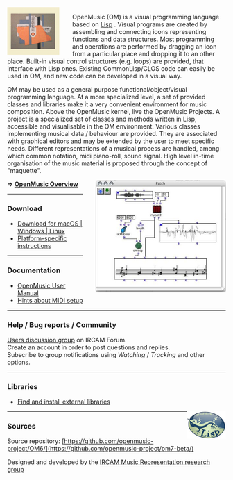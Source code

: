 

<img src="images/omlogo.gif" width="120px" align="left" style="margin: 0px 30px 0px 0px;">
          
OpenMusic (OM) is a visual programming language based on [Lisp](http://www.gigamonkeys.com/book/introduction-why-lisp.html)
. Visual programs are created by assembling and connecting icons representing functions and data structures. Most programming and operations are performed by dragging an icon from a particular place and dropping it to an other place. Built-in visual control structures (e.g. loops) are provided, that interface with Lisp ones. Existing CommonLisp/CLOS code can easily be used in OM, and new code can be developed in a visual way.

OM may be used as a general purpose functional/object/visual programming language. At a more specialized level, a set of provided classes and libraries make it a very convenient environment for music composition. Above the OpenMusic kernel, live the OpenMusic Projects. A project is a specialized set of classes and methods written in Lisp, accessible and visualisable in the OM environment. Various classes implementing musical data / behaviour are provided. They are associated with graphical editors and may be extended by the user to meet specific needs. Different representations of a musical process are handled, among which common notation, midi piano-roll, sound signal. High level in-time organisation of the music material is proposed through the concept of "maquette".

<img src="images/patch2.jpg" width="300px" align="right" style="margin: 0px 0px 0px 30px;">

**=> [OpenMusic Overview](overview)**

 
------

### Download

- [Download for macOS \| Windows \| Linux](https://github.com/openmusic-project/OM6/releases/latest)
- [Platform-specific instructions](download)

------

### Documentation

- [OpenMusic User Manual](http://support.ircam.fr/docs/om/om6-manual/)
- [Hints about MIDI setup](doc/midi)


------


### Help / Bug reports / Community

[Users discussion group](https://discussion.forum.ircam.fr/c/openmusic) on IRCAM Forum.     
Create an account in order to post questions and replies.    
Subscribe to group notifications using _Watching_ / _Tracking_ and other options.


------

### Libraries 

- [Find and install external libraries](https://openmusic-project.github.io/libraries)


<img src="./images/lisp.jpg" width="90pix" margin="10px" align="right">

------

### Sources

Source repository: [https://github.com/openmusic-project/OM6/](https://github.com/openmusic-project/om7-beta/)

Designed and developed by the [IRCAM Music Representation research group](http://repmus.ircam.fr)          



